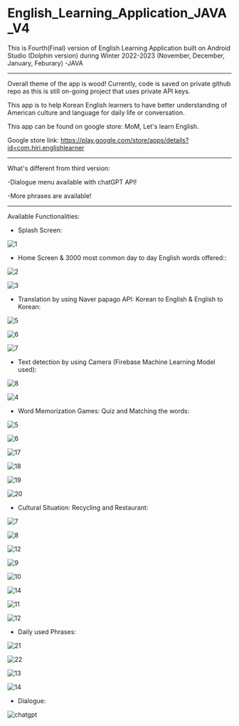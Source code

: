 # English_Learning_Application_JAVA_V4

This is Fourth(Final) version of English Learning Application built on Android Studio (Dolphin version) during Winter 2022-2023 (November, December, January, Feburary) -JAVA

------------------------------------------------------------------------------------------------------------

Overall theme of the app is wood! Currently, code is saved on private github repo as this is still on-going project that uses private API keys.

This app is to help Korean English learners to have better understanding of American culture and language for daily life or conversation.

This app can be found on google store: MoM, Let's learn English.

Google store link: https://play.google.com/store/apps/details?id=com.hiri.englishlearner

------------------------------------------------------------------------------------------------------------

What's different from third version:

-Dialogue menu available with chatGPT API!

-More phrases are available!

------------------------------------------------------------------------------------------------------------

Available Functionalities:

- Splash Screen:

![1](https://user-images.githubusercontent.com/98497929/220538246-c15947e8-ac50-4513-b1ca-f38b7fff232c.JPG)

- Home Screen & 3000 most common day to day English words offered::

![2](https://user-images.githubusercontent.com/98497929/220538271-5a0b6417-be9a-457c-bb7a-81c9847ed4cf.JPG)

![3](https://user-images.githubusercontent.com/98497929/220538283-b9304dc8-b584-433e-92b5-423b0eb89f3b.JPG)

- Translation by using Naver papago API: Korean to English & English to Korean:

![5](https://user-images.githubusercontent.com/98497929/218026335-eb981cbf-3f04-4bbb-948a-389bdb3f0d74.JPG)

![6](https://user-images.githubusercontent.com/98497929/218026344-9eb463a7-8ae0-4bce-841b-d0feaf694954.JPG)

![7](https://user-images.githubusercontent.com/98497929/218026362-9eef7bad-49a1-4a6b-828a-3709b4985c96.JPG)

- Text detection by using Camera (Firebase Machine Learning Model used):

![8](https://user-images.githubusercontent.com/98497929/218026401-cd31eaeb-7e98-46f3-877c-6aa27adb61ab.JPG)

![4](https://user-images.githubusercontent.com/98497929/220538544-5da6ceed-1b9a-49b3-89ae-d9b604199501.JPG)

- Word Memorization Games: Quiz and Matching the words:

![5](https://user-images.githubusercontent.com/98497929/220538833-338d9355-bc40-4d1e-af98-9fcd897c88fe.JPG)

![6](https://user-images.githubusercontent.com/98497929/220538847-2a4a6359-81bb-4a0e-bf74-fbe711289182.JPG)

![17](https://user-images.githubusercontent.com/98497929/218026600-68a15524-a306-4832-a594-c7f921b57296.JPG)

![18](https://user-images.githubusercontent.com/98497929/218026619-e8a83f44-c88c-49f5-8152-0345de0a5e05.JPG)

![19](https://user-images.githubusercontent.com/98497929/218026635-155eff67-d17f-4178-b9bc-c24c13fd8367.JPG)

![20](https://user-images.githubusercontent.com/98497929/218026651-4490b03b-3493-4e64-81b6-473746cb8663.JPG)

- Cultural Situation: Recycling and Restaurant:

![7](https://user-images.githubusercontent.com/98497929/220539045-4d97eccc-bf3e-46b0-9275-bffb566f74c4.JPG)

![8](https://user-images.githubusercontent.com/98497929/220539065-80d89cae-022e-45a2-82c9-893c9d22d258.JPG)

![12](https://user-images.githubusercontent.com/98497929/218026463-471447a4-6525-4a49-b110-13b76f0201ae.JPG)

![9](https://user-images.githubusercontent.com/98497929/220539446-13b1ca19-1d1a-4157-a5e0-d7d7af72bf56.JPG)

![10](https://user-images.githubusercontent.com/98497929/220539474-b31c74c9-9379-4179-afb3-d6d7848050d1.JPG)

![14](https://user-images.githubusercontent.com/98497929/218026494-68fc9796-854e-4981-9707-8d1bd298d70f.JPG)

![11](https://user-images.githubusercontent.com/98497929/220539887-a16d7136-71f5-4a11-803c-4fe2f1d18589.JPG)

![12](https://user-images.githubusercontent.com/98497929/220539903-1f3dc828-0200-482f-9d53-b61cf7073826.JPG)

- Daily used Phrases: 

![21](https://user-images.githubusercontent.com/98497929/218026692-e776c419-e6b1-4517-80d9-b958e511d313.JPG)

![22](https://user-images.githubusercontent.com/98497929/218026709-3aa22f8f-5da8-4d79-a764-3f781d0e87e6.JPG)

![13](https://user-images.githubusercontent.com/98497929/220540217-76496183-46da-4846-a5ce-afe49bf86a69.JPG)

![14](https://user-images.githubusercontent.com/98497929/220540233-6fb5b4ea-8ef5-4162-87c2-da97ce6ce67a.JPG)

- Dialogue:

![chatgpt](https://user-images.githubusercontent.com/98497929/220841419-4ca428e8-f6eb-499d-a692-3b2579c5b13e.png)

